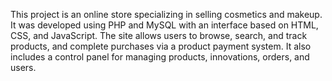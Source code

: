  This project is an online store specializing in selling cosmetics and makeup. It was developed using PHP and MySQL with an interface based on HTML, CSS, and JavaScript. The site allows users to browse, search, and track products, and complete purchases via a product payment system. It also includes a control panel for managing products, innovations, orders, and users.
